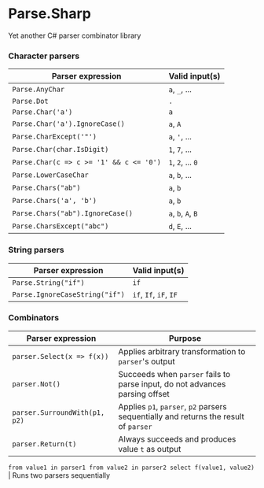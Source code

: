 # Parse.Sharp
Yet another C# parser combinator library

### Character parsers

Parser expression | Valid input(s)
------------------|---------------
`Parse.AnyChar` | `a`, `_`, ...
`Parse.Dot` | `.`
`Parse.Char('a')` | `a`
`Parse.Char('a').IgnoreCase()` | `a`, `A`
`Parse.CharExcept('"')` | `a`, `'`, ...
`Parse.Char(char.IsDigit)` | `1`, `7`, ...
`Parse.Char(c => c >= '1' && c <= '0')` | `1`, `2`, ... `0`
`Parse.LowerCaseChar` | `a`, `b`, ...
`Parse.Chars("ab")` | `a`, `b`
`Parse.Chars('a', 'b')` | `a`, `b`
`Parse.Chars("ab").IgnoreCase()` | `a`, `b`, `A`, `B`
`Parse.CharsExcept("abc")` | `d`, `E`, ...

### String parsers

Parser expression | Valid input(s)
------------------|---------------
`Parse.String("if")` | `if`
`Parse.IgnoreCaseString("if")` | `if`, `If`, `iF`, `IF`

### Combinators

Parser expression | Purpose
------------------|---------------
`parser.Select(x => f(x))` | Applies arbitrary transformation to `parser`'s output
`parser.Not()` | Succeeds when `parser` fails to parse input, do not advances parsing offset
`parser.SurroundWith(p1, p2)` | Applies `p1`, `parser`, `p2` parsers sequentially and returns the result of `parser`
`parser.Return(t)` | Always succeeds and produces value `t` as output
`from value1 in parser1
 from value2 in parser2
 select f(value1, value2)` | Runs two parsers sequentially
